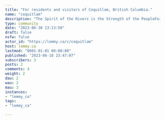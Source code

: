 ```yaml
---
title: "For residents and visitors of Coquitlam, British Columbia." 
name: "coquitlam"
description: "The Spirit of the Rivers is the Strength of the PeopleFor discussion, news, photos, meetings, reviews, and more about the city of Coquitlam. Located in the center of the Greater Vancouver Area, Coquitlam is the 6th largest city in British Columbia, so there's plenty of things to talk about!"
type: community
date: "2023-06-30 13:13:50"
draft: false
nsfw: false
actor_id: "https://lemmy.ca/c/coquitlam"
host: lemmy.ca
lastmod: "0001-01-01 00:00:00"
published: "2023-06-18 23:47:07"
subscribers: 3
posts: 2
comments: 4
weight: 2
dau: 2
wau: 2
mau: 3
instances:
- "lemmy_ca"
tags: 
- "lemmy_ca"

---
```

